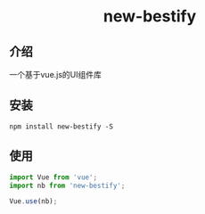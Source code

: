 <h1 align="center">
  new-bestify
</h1>

## 介绍

一个基于vue.js的UI组件库

## 安装
```shell
npm install new-bestify -S
```

## 使用
```javascript
import Vue from 'vue';
import nb from 'new-bestify';

Vue.use(nb);
```
